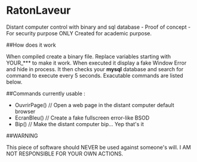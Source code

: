 # RatonLaveur
Distant computer control with binary and sql database - Proof of concept - For security purpose ONLY
Created for academic purpose.

##How does it work

When compiled create a binary file. Replace variables starting with YOUR_*** to make it work.
When executed it display a fake Window Error and hide in process.
It then checks your **mysql** database and search for command to execute every 5 seconds.
Exacutable commands are listed below.

##Commands currently usable :
- OuvrirPage() // Open a web page in the distant computer default browser
- EcranBleu() // Create a fake fullscreen error-like BSOD
- Bip() // Make the distant computer bip... Yep that's it

##WARNING

This piece of software should NEVER be used against someone's will.
I AM NOT RESPONSIBLE FOR YOUR OWN ACTIONS.
